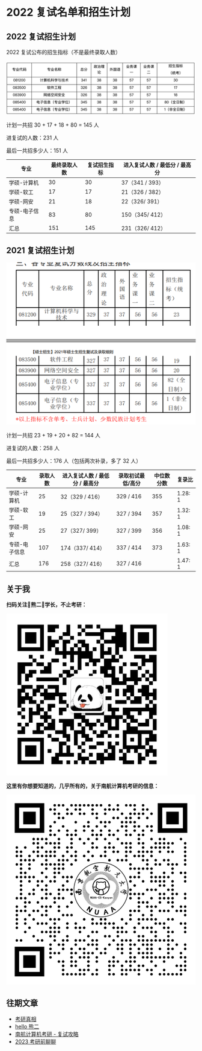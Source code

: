 # 2022 复试名单和招生计划



## 2022 复试招生计划

2022 复试公布的招生指标（不是最终录取人数）

![image-20220321155830440](assets/image-20220321155830440.png)

计划一共招 30 + 17 + 18 + 80 = 145 人

进复试的人数：231 人

最后一共招多少人：151 人

| 专业          | 最终录取人数 | 复试招生指标 | 进入复试人数 / 最低分 / 最高分 |
| ------------- | ------------ | ------------ | ------------------------------ |
| 学硕-计算机   | 30           | 30           | 37（341 / 393）                |
| 学硕-软工     | 17           | 17           | 21（326 / 382）                |
| 学硕-网安     | 21           | 18           | 22（326/ 391）                 |
| 专硕-电子信息 | 83           | 80           | 150（345/ 412）                |
| 汇总          | 151          | 145          | 231（326/ 412）                |



## 2021 复试招生计划

![image-20220321160033809](assets/image-20220321160033809.png)

计划一共招 23 + 19 + 20 + 82 = 144 人

进复试的人数：258 人

最后一共招多少人：176 人（包括两次补录，多了 32 人）

| 专业          | 录取人数 | 进入复试人数 / 最低分 / 最高分 | 录取初试最低/高分 | 中位数分数 | 复录比  |
| ------------- | -------- | ------------------------------ | ----------------- | ---------- | ------- |
| 学硕-计算机   | 25       | 32（329 / 416）                | 329 / 416         | 355        | 1.28: 1 |
| 学硕-软工     | 19       | 25（327 / 394）                | 327 / 394         | 357        | 1.32: 1 |
| 学硕-网安     | 25       | 27（327/ 399）                 | 327 / 399         | 356        | 1.08: 1 |
| 专硕-电子信息 | 107      | 174（337/ 414）                | 337 / 414         | 373        | 1.63: 1 |
| 汇总          | 176      | 258（327/ 416）                | 327 / 416         |            | 1.47: 1 |



## 关于我

**扫码关注🐻熊二🐻学长，不止考研：**

![image-20220122184821295](assets/image-20220122184821295-7850803.png)

**这里有你想要知道的，几乎所有的，关于南航计算机考研的信息：**

![image-20220105192340422](assets/image-20220105192340422-7850803.png)



## 往期文章

* [考研真相](https://mp.weixin.qq.com/s?__biz=MzUxMzQ4NjI3MA==&mid=2247483696&idx=1&sn=cf2b331f96ad90c656ea2ad2ae9d430e&chksm=f9553de1ce22b4f768b676b883dc7c867ae05afb6309f1c2f031be67f9bdff3a1e19977cae92&token=286354321&lang=zh_CN#rd)
* [hello 熊二](https://mp.weixin.qq.com/s?__biz=MzUxMzQ4NjI3MA==&mid=2247483657&idx=1&sn=0db1e7740910787cc903690811b0b683&chksm=f9553dd8ce22b4ced45a8b30a6163d3cf83e828edf532e1201e63d0dc7e1ed1f73ece87cec8e&token=2112781229&lang=zh_CN#rd)
* [南航计算机考研 - 复试攻略](https://mp.weixin.qq.com/s?__biz=MzUxMzQ4NjI3MA==&mid=2247483668&idx=1&sn=b8eaae81b7902eef2dd5f76db6f7f7e8&chksm=f9553dc5ce22b4d3efd0139ba6935d06833fd84f603df1c68a5a9c50e09e4805bf58adaedbc3&token=2112781229&lang=zh_CN#rd)
* [2023 考研前聊聊](https://mp.weixin.qq.com/s?__biz=MzUxMzQ4NjI3MA==&mid=2247483678&idx=1&sn=8efe7a6f62a67baa1999ceddd9605d71&chksm=f9553dcfce22b4d915f6651c9871525e8fb234c9acc1fc00265157c3a108a83f8a5bf4fb897a&token=816898692&lang=zh_CN#rd)



